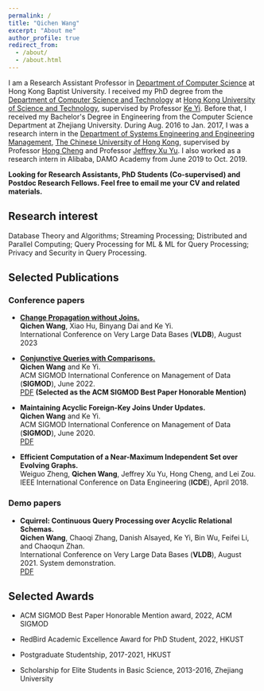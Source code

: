 ```yaml
---
permalink: /
title: "Qichen Wang"
excerpt: "About me"
author_profile: true
redirect_from: 
  - /about/
  - /about.html
---
```


I am a Research Assistant Professor in [Department of Computer Science](https://www.comp.hkbu.edu.hk/v1/) at Hong Kong Baptist University.  I received my PhD degree from the [Department of Computer Science and Technology](https://cse.hkust.edu.hk/) at [Hong Kong University of Science and Technology](https://hkust.edu.hk/home), supervised by Professor [Ke Yi](https://www.cse.ust.hk/~yike/).   Before that, I received my Bachelor's Degree in Engineering from the Computer Science Department at Zhejiang University.  During Aug. 2016 to Jan. 2017, I was a research intern in the [Department of Systems Engineering and Engineering Management](https://www.se.cuhk.edu.hk/), [The Chinese University of Hong Kong](https://www.cuhk.edu.hk/chinese/index.html), supervised by Professor [Hong Cheng](https://www1.se.cuhk.edu.hk/~hcheng/) and Professor [Jeffrey Xu Yu](https://www.se.cuhk.edu.hk/people/academic-staff/prof-yu-xu-jeffrey/).   I also worked as a research intern in Alibaba, DAMO Academy from June 2019 to Oct. 2019.

**Looking for Research Assistants, PhD Students (Co-supervised) and Postdoc Research Fellows.  Feel free to email me your CV and related materials.**

## Research interest

Database Theory and Algorithms; Streaming Processing; Distributed and Parallel Computing; Query Processing for ML & ML for Query Processing; Privacy and Security in Query Processing.

## Selected Publications

### Conference papers

+ [**Change Propagation without Joins.**](/publication/VLDB2023) <br> **Qichen Wang**, Xiao Hu, Binyang Dai and Ke Yi. <br> International Conference on Very Large Data Bases (**VLDB**), August 2023 <br>

+ [**Conjunctive Queries with Comparisons.**](/publication/SIGMOD2022) <br>  **Qichen Wang** and Ke Yi. <br> ACM SIGMOD International Conference on Management of Data (**SIGMOD**), June 2022. <br> [PDF](https://www.cse.ust.hk/~yike/CQC.pdf) **(Selected as the ACM SIGMOD Best Paper Honorable Mention)**

+ **Maintaining Acyclic Foreign-Key Joins Under Updates.** <br> **Qichen Wang** and Ke Yi. <br>  ACM SIGMOD International Conference on Management of Data (**SIGMOD**), June 2020. <br> [PDF](https://www.cse.ust.hk/~yike/sigmod20.pdf) 

+ **Efficient Computation of a Near-Maximum Independent Set over Evolving Graphs.** <br> Weiguo Zheng, **Qichen Wang**, Jeffrey Xu Yu, Hong Cheng, and Lei Zou. <br> IEEE International Conference on Data Engineering (**ICDE**), April 2018.

### Demo papers

+ **Cquirrel: Continuous Query Processing over Acyclic Relational Schemas.** <br> **Qichen Wang**, Chaoqi Zhang, Danish Alsayed, Ke Yi, Bin Wu, Feifei Li, and Chaoqun Zhan. <br> International Conference on Very Large Data Bases (**VLDB**), August 2021. System demonstration. <br> [PDF](https://www.cse.ust.hk/~yike/Cquirrel.pdf)


## Selected Awards

+ ACM SIGMOD Best Paper Honorable Mention award, 2022, ACM SIGMOD

+ RedBird Academic Excellence Award for PhD Student, 2022, HKUST

+ Postgraduate Studentship, 2017-2021, HKUST

+ Scholarship for Elite Students in Basic Science, 2013-2016, Zhejiang University

